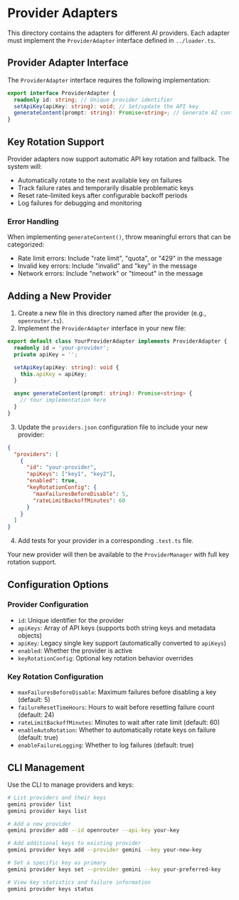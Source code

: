 # Provider Adapters

This directory contains the adapters for different AI providers. Each adapter must implement the `ProviderAdapter` interface defined in `../loader.ts`.

## Provider Adapter Interface

The `ProviderAdapter` interface requires the following implementation:

```typescript
export interface ProviderAdapter {
  readonly id: string; // Unique provider identifier
  setApiKey(apiKey: string): void; // Set/update the API key
  generateContent(prompt: string): Promise<string>; // Generate AI content
}
```

## Key Rotation Support

Provider adapters now support automatic API key rotation and fallback. The system will:

- Automatically rotate to the next available key on failures
- Track failure rates and temporarily disable problematic keys
- Reset rate-limited keys after configurable backoff periods
- Log failures for debugging and monitoring

### Error Handling

When implementing `generateContent()`, throw meaningful errors that can be categorized:

- Rate limit errors: Include "rate limit", "quota", or "429" in the message
- Invalid key errors: Include "invalid" and "key" in the message
- Network errors: Include "network" or "timeout" in the message

## Adding a New Provider

1. Create a new file in this directory named after the provider (e.g., `openrouter.ts`).
2. Implement the `ProviderAdapter` interface in your new file:

```typescript
export default class YourProviderAdapter implements ProviderAdapter {
  readonly id = 'your-provider';
  private apiKey = '';

  setApiKey(apiKey: string): void {
    this.apiKey = apiKey;
  }

  async generateContent(prompt: string): Promise<string> {
    // Your implementation here
  }
}
```

3. Update the `providers.json` configuration file to include your new provider:

```json
{
  "providers": [
    {
      "id": "your-provider",
      "apiKeys": ["key1", "key2"],
      "enabled": true,
      "keyRotationConfig": {
        "maxFailuresBeforeDisable": 5,
        "rateLimitBackoffMinutes": 60
      }
    }
  ]
}
```

4. Add tests for your provider in a corresponding `.test.ts` file.

Your new provider will then be available to the `ProviderManager` with full key rotation support.

## Configuration Options

### Provider Configuration

- `id`: Unique identifier for the provider
- `apiKeys`: Array of API keys (supports both string keys and metadata objects)
- `apiKey`: Legacy single key support (automatically converted to `apiKeys`)
- `enabled`: Whether the provider is active
- `keyRotationConfig`: Optional key rotation behavior overrides

### Key Rotation Configuration

- `maxFailuresBeforeDisable`: Maximum failures before disabling a key (default: 5)
- `failureResetTimeHours`: Hours to wait before resetting failure count (default: 24)
- `rateLimitBackoffMinutes`: Minutes to wait after rate limit (default: 60)
- `enableAutoRotation`: Whether to automatically rotate keys on failure (default: true)
- `enableFailureLogging`: Whether to log failures (default: true)

## CLI Management

Use the CLI to manage providers and keys:

```bash
# List providers and their keys
gemini provider list
gemini provider keys list

# Add a new provider
gemini provider add --id openrouter --api-key your-key

# Add additional keys to existing provider
gemini provider keys add --provider gemini --key your-new-key

# Set a specific key as primary
gemini provider keys set --provider gemini --key your-preferred-key

# View key statistics and failure information
gemini provider keys status
```

